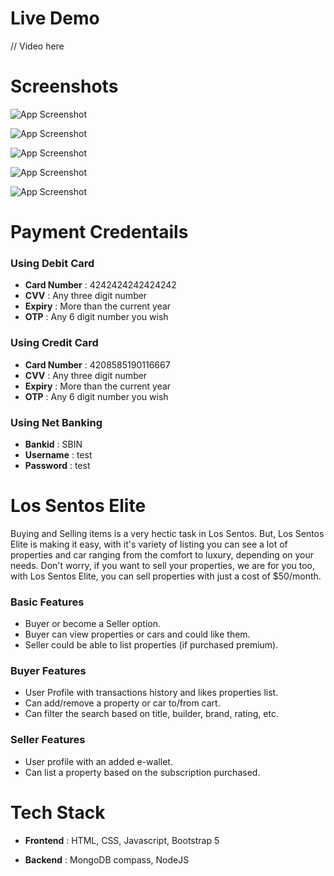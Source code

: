 # Live Demo

// Video here

# Screenshots

![App Screenshot](https://via.placeholder.com/650x450?text=App+Screenshot+Here)

![App Screenshot](https://via.placeholder.com/650x450?text=App+Screenshot+Here)

![App Screenshot](https://via.placeholder.com/650x450?text=App+Screenshot+Here)

![App Screenshot](https://via.placeholder.com/650x450?text=App+Screenshot+Here)

![App Screenshot](https://via.placeholder.com/650x450?text=App+Screenshot+Here)

# Payment Credentails

### Using Debit Card 

- **Card Number** : 4242424242424242
- **CVV** : Any three digit number
- **Expiry** : More than the current year
- **OTP** : Any 6 digit number you wish


### Using Credit Card

- **Card Number** : 4208585190116667
- **CVV** : Any three digit number
- **Expiry** : More than the current year
- **OTP** : Any 6 digit number you wish

### Using Net Banking

- **Bankid** : SBIN
- **Username** : test
- **Password** : test


# Los Sentos Elite

Buying and Selling items is a very hectic task in Los Sentos. But, Los Sentos Elite is making it easy, with it's variety of listing you can see a lot of properties and car ranging from the comfort to luxury, depending on your needs. Don't worry, if you want to sell your properties, we are for you too, with Los Sentos Elite, you can sell properties with just a cost of $50/month.

### Basic Features

- Buyer or become a Seller option.
- Buyer can view properties or cars and could like them.
- Seller could be able to list properties (if purchased premium).

### Buyer Features

- User Profile with transactions history and likes properties list.
- Can add/remove a property or car to/from cart.
- Can filter the search based on title, builder, brand, rating, etc.

### Seller Features

- User profile with an added e-wallet.
- Can list a property based on the subscription purchased.


# Tech Stack

- **Frontend** : HTML, CSS, Javascript, Bootstrap 5

- **Backend** : MongoDB compass, NodeJS
